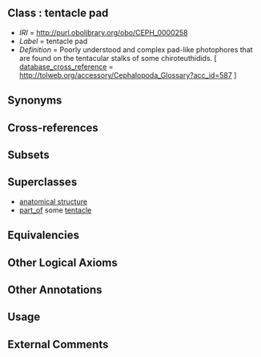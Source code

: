 
## Class : tentacle pad

 * *IRI* = http://purl.obolibrary.org/obo/CEPH_0000258
 * *Label* = tentacle pad
 * *Definition* = Poorly understood and complex pad-like photophores that are found on the tentacular stalks of some chiroteuthidids. [ [database_cross_reference](../../ef/oboInOwl#hasDbXref.md) = http://tolweb.org/accessory/Cephalopoda_Glossary?acc_id=587 ]

## Synonyms


## Cross-references


## Subsets


## Superclasses

 * [anatomical structure](../../UBERON/61/UBERON_0000061.md)
 * [part_of](../../BFO/50/BFO_0000050.md) some [tentacle](../../CEPH/56/CEPH_0000256.md)

## Equivalencies


## Other Logical Axioms


## Other Annotations


## Usage


## External Comments

